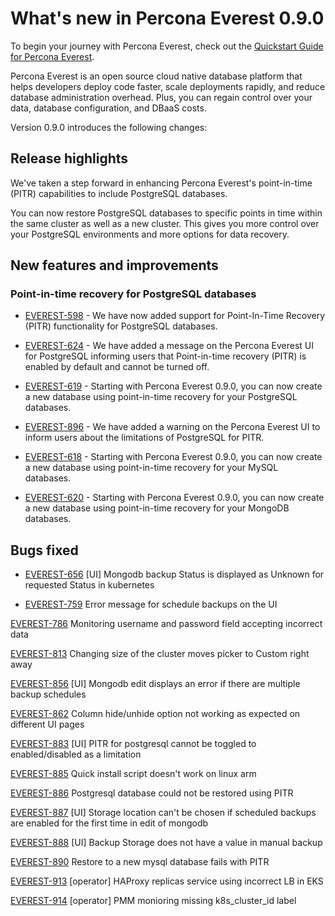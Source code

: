 # What's new in Percona Everest 0.9.0

To begin your journey with Percona Everest, check out the [Quickstart Guide for Percona Everest](../quickstart-guide/quick-install.md).

Percona Everest is an open source cloud native database platform that helps developers deploy code faster, scale deployments rapidly, and reduce database administration overhead. Plus, you can regain control over your data, database configuration, and DBaaS costs.

Version 0.9.0 introduces the following changes:


## Release highlights

We've taken a step forward in enhancing Percona Everest's point-in-time (PITR) capabilities to include PostgreSQL databases. 

You can now restore PostgreSQL databases to specific points in time within the same cluster as well as a new cluster. This gives you more control over your PostgreSQL environments and more options for data recovery.

## New features and improvements

### Point-in-time recovery for PostgreSQL databases

- [EVEREST-598](https://perconadev.atlassian.net/browse/EVEREST-598) - We have now added support for Point-In-Time Recovery (PITR) functionality for PostgreSQL databases.

- [EVEREST-624](https://perconadev.atlassian.net/browse/EVEREST-624) - We have added a message on the Percona Everest UI for PostgreSQL informing users that Point-in-time recovery (PITR) is enabled by default and cannot be turned off.


- [EVEREST-619](https://perconadev.atlassian.net/browse/EVEREST-619) - Starting with Percona Everest 0.9.0, you can now create a new database using point-in-time recovery for your PostgreSQL databases.


- [EVEREST-896](https://perconadev.atlassian.net/browse/EVEREST-896) - We have added a warning on the Percona Everest UI to inform users about the limitations of PostgreSQL for PITR. 

- [EVEREST-618](https://perconadev.atlassian.net/browse/EVEREST-618) - Starting with Percona Everest 0.9.0, you can now create a new database using point-in-time recovery for your MySQL databases.

- [EVEREST-620](https://perconadev.atlassian.net/browse/EVEREST-620) - Starting with Percona Everest 0.9.0, you can now create a new database using point-in-time recovery for your MongoDB databases.


## Bugs fixed


- [EVEREST-656](https://perconadev.atlassian.net/browse/EVEREST-656) \[UI\] Mongodb backup Status is displayed as Unknown for requested Status in kubernetes

- [EVEREST-759](https://perconadev.atlassian.net/browse/EVEREST-759) Error message for schedule backups on the UI 

[EVEREST-786](https://perconadev.atlassian.net/browse/EVEREST-786) Monitoring username and password field accepting incorrect data

[EVEREST-813](https://perconadev.atlassian.net/browse/EVEREST-813) Changing size of the cluster moves picker to Custom right away

[EVEREST-856](https://perconadev.atlassian.net/browse/EVEREST-856) \[UI\] Mongodb edit displays an error if there are multiple backup schedules

[EVEREST-862](https://perconadev.atlassian.net/browse/EVEREST-862) Column hide/unhide option not working as expected on different UI pages

[EVEREST-883](https://perconadev.atlassian.net/browse/EVEREST-883) \[UI\] PITR for postgresql cannot be toggled to enabled/disabled as a limitation

[EVEREST-885](https://perconadev.atlassian.net/browse/EVEREST-885) Quick install script doesn't work on linux arm

[EVEREST-886](https://perconadev.atlassian.net/browse/EVEREST-886) Postgresql database could not be restored using PITR

[EVEREST-887](https://perconadev.atlassian.net/browse/EVEREST-887) \[UI\] Storage location can't be chosen if scheduled backups are enabled for the first time in edit of mongodb

[EVEREST-888](https://perconadev.atlassian.net/browse/EVEREST-888) \[UI\] Backup Storage does not have a value in manual backup

[EVEREST-890](https://perconadev.atlassian.net/browse/EVEREST-890) Restore to a new mysql database fails with PITR

[EVEREST-913](https://perconadev.atlassian.net/browse/EVEREST-913) \[operator\] HAProxy replicas service using incorrect LB in EKS

[EVEREST-914](https://perconadev.atlassian.net/browse/EVEREST-914) \[operator\] PMM monioring missing k8s\_cluster\_id label








